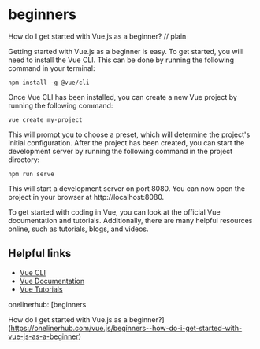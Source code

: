 # beginners

How do I get started with Vue.js as a beginner?
// plain

Getting started with Vue.js as a beginner is easy. To get started, you will need to install the Vue CLI. This can be done by running the following command in your terminal:

```
npm install -g @vue/cli
```

Once Vue CLI has been installed, you can create a new Vue project by running the following command:

```
vue create my-project
```

This will prompt you to choose a preset, which will determine the project's initial configuration. After the project has been created, you can start the development server by running the following command in the project directory:

```
npm run serve
```

This will start a development server on port 8080. You can now open the project in your browser at http://localhost:8080.

To get started with coding in Vue, you can look at the official Vue documentation and tutorials. Additionally, there are many helpful resources online, such as tutorials, blogs, and videos.

## Helpful links
- [Vue CLI](https://cli.vuejs.org/)
- [Vue Documentation](https://vuejs.org/v2/guide/)
- [Vue Tutorials](https://vuejs.org/v2/guide/tutorial.html)

onelinerhub: [beginners

How do I get started with Vue.js as a beginner?](https://onelinerhub.com/vue.js/beginners--how-do-i-get-started-with-vue-js-as-a-beginner)
